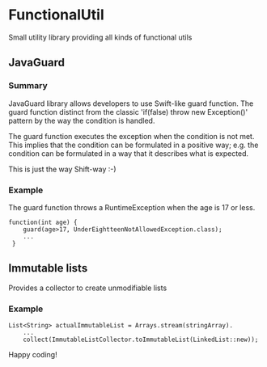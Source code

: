 # FunctionalUtil

Small utility library providing all kinds of functional utils

## JavaGuard

### Summary
JavaGuard library allows developers to use Swift-like guard function. The guard function distinct from the classic 'if(false) throw new Exception()' pattern by the way the condition is handled.

The guard function executes the exception when the condition is not met. This implies that the condition can be formulated in a positive way; e.g. the condition can be formulated in a way that it describes what is expected.

This is just the way Shift-way :-)

### Example
The guard function throws a RuntimeException when the age is 17 or less.

    function(int age) {
        guard(age>17, UnderEightteenNotAllowedException.class);
        ...
     }
  
## Immutable lists

Provides a collector to create unmodifiable lists

### Example

    List<String> actualImmutableList = Arrays.stream(stringArray).
        ...
        collect(ImmutableListCollector.toImmutableList(LinkedList::new));


Happy coding!
